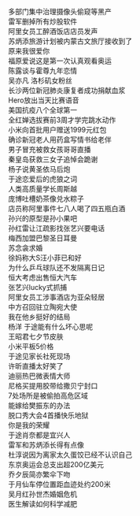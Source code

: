 多部门集中治理摄像头偷窥等黑产  
雷军删掉所有炒股软件  
阿里女员工醉酒饭店店员发声  
苏炳添旅游计划被内蒙古文旅厅接收到了  
原来我很爱你  
福原爱说这是第一次认真观看奥运  
陈露谈与霍尊九年恋情  
吴亦凡 洛杉矶女粉丝  
长沙两位新冠肺炎康复者成功捐献血浆  
Hero放出当天比赛语音  
美国抗疫八个全球第一  
全红婵选拔赛前3周才学完跳水动作  
小米向首批用户赠送1999元红包  
确诊新冠老人用药盒写情书给老伴  
男子冒充被救女孩哥哥直播  
秦皇岛获救三女子追悼会跪谢  
杨子说黄圣依马后炮  
于途恋爱后的虎狼之词  
人类高质量学长周斯越  
庞博吐槽奶茶像兑水粽子  
店员称阿里事件七八人喝了四五瓶白酒  
孙兴的原型是孙小果吧  
孙红雷让江疏影找张艺兴要电话  
梅西加盟巴黎圣日耳曼  
苏念衾求婚  
徐妈称大S汪小菲已和好  
为什么乒乓球队还不发隔离日记  
恒大考虑出售恒大汽车  
张艺兴lucky式抓捕  
阿里女员工涉事酒店为亚朵轻居  
中方召回驻立陶宛大使  
我在他乡挺好的结局  
杨洋 于途能有什么坏心思呢  
王昭君七夕节皮肤  
小米平板5价格  
于途见家长社死现场  
许昕直播太好笑了  
迪丽热巴微表情大师  
尼格买提用胶带给撒贝宁封口  
7处场所是被偷拍高危区域  
能嫁给樊振东的办法  
脱口秀大会4首播快乐地狱  
你是我的荣耀  
于途肖奈都是宜兴人  
雷军和苏炳添长得有点像  
杜淳说因为离家太久蛋饺已经不认识自己  
东京奥运会总支出超200亿美元  
乔夕辰简亦繁伞下吻  
于月仙车停位置距血迹处约200米  
吴月红孙世杰婚姻危机  
医生解读如何科学减肥  
